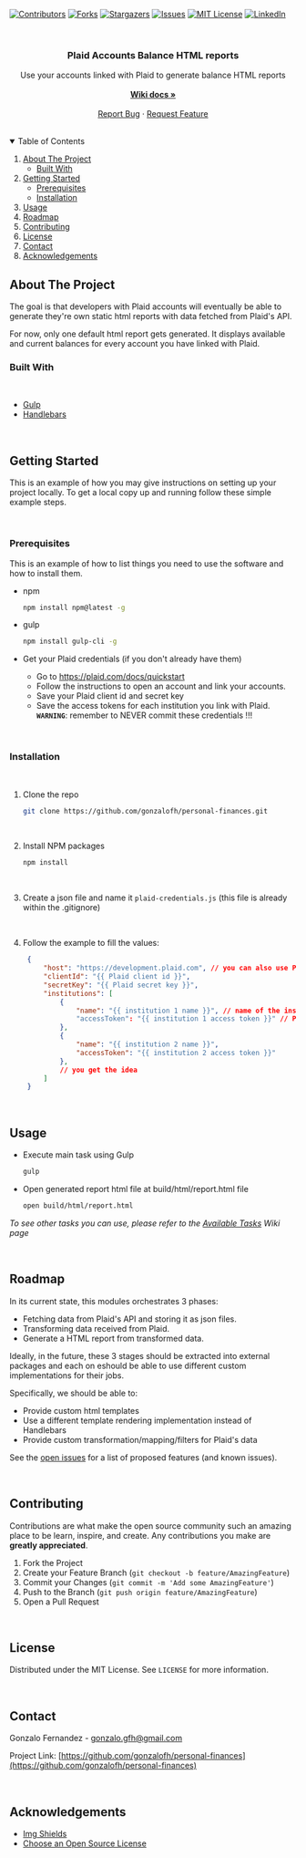 <!-- PROJECT SHIELDS -->
[![Contributors][contributors-shield]][contributors-url]
[![Forks][forks-shield]][forks-url]
[![Stargazers][stars-shield]][stars-url]
[![Issues][issues-shield]][issues-url]
[![MIT License][license-shield]][license-url]
[![LinkedIn][linkedin-shield]][linkedin-url]

<!-- PROJECT LOGO -->
<br />
<p align="center">
  <h3 align="center">Plaid Accounts Balance HTML reports</h3>
  <p align="center">
    Use your accounts linked with Plaid to generate balance HTML reports
    <br/>
    <br/>
    <a href="https://github.com/gonzalofh/personal-finances/wiki"><strong>Wiki docs »</strong></a>
    <br />
    <br />
    <a href="https://github.com/gonzalofh/personal-finances/issues">Report Bug</a>
    ·
    <a href="https://github.com/gonzalofh/personal-finances/issues">Request Feature</a>
  </p>
</p>

<br />

<!-- TABLE OF CONTENTS -->
<details open="open">
  <summary>Table of Contents</summary>
  <ol>
    <li>
      <a href="#about-the-project">About The Project</a>
      <ul>
        <li><a href="#built-with">Built With</a></li>
      </ul>
    </li>
    <li>
      <a href="#getting-started">Getting Started</a>
      <ul>
        <li><a href="#prerequisites">Prerequisites</a></li>
        <li><a href="#installation">Installation</a></li>
      </ul>
    </li>
    <li><a href="#usage">Usage</a></li>
    <li><a href="#roadmap">Roadmap</a></li>
    <li><a href="#contributing">Contributing</a></li>
    <li><a href="#license">License</a></li>
    <li><a href="#contact">Contact</a></li>
    <li><a href="#acknowledgements">Acknowledgements</a></li>
  </ol>
</details>



<!-- ABOUT THE PROJECT -->
## About The Project

The goal is that developers with Plaid accounts will eventually be able to generate they're own static html reports with data fetched from Plaid's API.

For now, only one default html report gets generated. It displays available and current balances for every account you have linked with Plaid.

### Built With
<br/>

* [Gulp](https://gulpjs.com)
* [Handlebars](https://handlebarsjs.com)

<br/>

<!-- GETTING STARTED -->
## Getting Started

This is an example of how you may give instructions on setting up your project locally.
To get a local copy up and running follow these simple example steps.

<br/>

### Prerequisites

This is an example of how to list things you need to use the software and how to install them.
* npm
  ```sh
  npm install npm@latest -g
  ```

* gulp
  ```sh
  npm install gulp-cli -g
  ```

* Get your Plaid credentials (if you don't already have them)
  - Go to https://plaid.com/docs/quickstart
  - Follow the instructions to open an account and link your accounts.
  - Save your Plaid client id and secret key
  - Save the access tokens for each institution you link with Plaid. 
  **`WARNING`**: remember to NEVER commit these credentials !!! 

<br/>

### Installation

<br/>

1. Clone the repo
   ```sh
   git clone https://github.com/gonzalofh/personal-finances.git
   ```
    <br/>
2. Install NPM packages
   ```sh
   npm install
   ```
    <br/>
3. Create a json file and name it `plaid-credentials.js` (this file is already within the .gitignore)

    <br/>
4. Follow the example to fill the values:
   ```JSON
    {
        "host": "https://development.plaid.com", // you can also use Plaid's sandbox or production mode
        "clientId": "{{ Plaid client id }}",
        "secretKey": "{{ Plaid secret key }}",
        "institutions": [
            {
                "name": "{{ institution 1 name }}", // name of the institution. Ex: PNC
                "accessToken": "{{ institution 1 access token }}" // Plaid access token linked to that institution
            },
            {
                "name": "{{ institution 2 name }}", 
                "accessToken": "{{ institution 2 access token }}"
            },
            // you get the idea
        ]
    }
   ```
    <br/>

<!-- USAGE EXAMPLES -->
## Usage

* Execute main task using Gulp
   ```sh
   gulp
   ```

* Open generated report html file at build/html/report.html file 
   ```sh
   open build/html/report.html
   ```

_To see other tasks you can use, please refer to the [Available Tasks](https://github.com/gonzalofh/personal-finances/wiki/Available-tasks) Wiki page_

<br/>

<!-- ROADMAP -->
## Roadmap

In its current state, this modules orchestrates 3 phases:

- Fetching data from Plaid's API and storing it as json files.
- Transforming data received from Plaid.
- Generate a HTML report from transformed data.

Ideally, in the future, these 3 stages should be extracted into external packages and each on eshould be able to use different custom implementations for their jobs.

Specifically, we should be able to: 
- Provide custom html templates
- Use a different template rendering implementation instead of Handlebars
- Provide custom transformation/mapping/filters for Plaid's data

See the [open issues](https://github.com/gonzalofh/personal-finances/issues) for a list of proposed features (and known issues).

<br/>

<!-- CONTRIBUTING -->
## Contributing

Contributions are what make the open source community such an amazing place to be learn, inspire, and create. Any contributions you make are **greatly appreciated**.

1. Fork the Project
2. Create your Feature Branch (`git checkout -b feature/AmazingFeature`)
3. Commit your Changes (`git commit -m 'Add some AmazingFeature'`)
4. Push to the Branch (`git push origin feature/AmazingFeature`)
5. Open a Pull Request

<br/>

<!-- LICENSE -->
## License

Distributed under the MIT License. See `LICENSE` for more information.

<br/>

<!-- CONTACT -->
## Contact

Gonzalo Fernandez - gonzalo.gfh@gmail.com

Project Link: [https://github.com/gonzalofh/personal-finances](https://github.com/gonzalofh/personal-finances)

<br/>

<!-- ACKNOWLEDGEMENTS -->
## Acknowledgements
* [Img Shields](https://shields.io)
* [Choose an Open Source License](https://choosealicense.com)


<!-- MARKDOWN LINKS & IMAGES -->
<!-- https://www.markdownguide.org/basic-syntax/#reference-style-links -->

[contributors-shield]: https://img.shields.io/github/contributors/gonzalofh/personal-finances.svg?style=for-the-badge
[contributors-url]: https://github.com/gonzalofh/personal-finances/graphs/contributors
[forks-shield]: https://img.shields.io/github/forks/gonzalofh/personal-finances?style=for-the-badge
[forks-url]: https://github.com/gonzalofh/personal-finances/network/members
[stars-shield]: https://img.shields.io/github/stars/gonzalofh/personal-finances?style=for-the-badge
[stars-url]: https://github.com/gonzalofh/personal-finances/stargazers
[issues-shield]: https://img.shields.io/github/issues/gonzalofh/personal-finances?style=for-the-badge
[issues-url]: https://github.com/gonzalofh/personal-finances/issues
[license-shield]: https://img.shields.io/github/license/gonzalofh/personal-finances.svg?style=for-the-badge
[license-url]: https://github.com/gonzalofh/personal-finances/blob/master/LICENSE.txt
[linkedin-shield]: https://img.shields.io/badge/-LinkedIn-black.svg?style=for-the-badge&logo=linkedin&colorB=555
[linkedin-url]: https://linkedin.com/in/gonzalofh
[product-screenshot]: images/screenshot.png